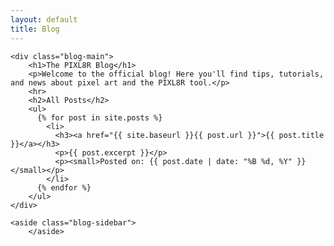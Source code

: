 ```yaml
---
layout: default
title: Blog
---
```


<div class="blog-container">

    <div class="blog-main">
        <h1>The PIXL8R Blog</h1>
        <p>Welcome to the official blog! Here you'll find tips, tutorials, and news about pixel art and the PIXL8R tool.</p>
        <hr>
        <h2>All Posts</h2>
        <ul>
          {% for post in site.posts %}
            <li>
              <h3><a href="{{ site.baseurl }}{{ post.url }}">{{ post.title }}</a></h3>
              <p>{{ post.excerpt }}</p>
              <p><small>Posted on: {{ post.date | date: "%B %d, %Y" }}</small></p>
            </li>
          {% endfor %}
        </ul>
    </div>

    <aside class="blog-sidebar">
        </aside>

</div>
